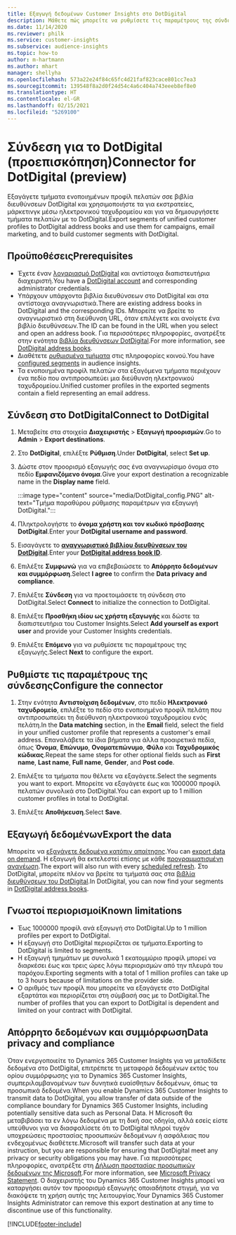 ```yaml
---
title: Εξαγωγή δεδομένων Customer Insights στο DotDigital
description: Μάθετε πώς μπορείτε να ρυθμίσετε τις παραμέτρους της σύνδεσης στο DotDigital.
ms.date: 11/14/2020
ms.reviewer: philk
ms.service: customer-insights
ms.subservice: audience-insights
ms.topic: how-to
author: m-hartmann
ms.author: mhart
manager: shellyha
ms.openlocfilehash: 573a22e24f84c65fc4d21faf823cace801cc7ea3
ms.sourcegitcommit: 139548f8a2d0f24d54c4a6c404a743eeeb8ef8e0
ms.translationtype: HT
ms.contentlocale: el-GR
ms.lasthandoff: 02/15/2021
ms.locfileid: "5269100"
---
```

# <a name="connector-for-dotdigital-preview"></a><span data-ttu-id="56f0a-103">Σύνδεση για το DotDigital (προεπισκόπηση)</span><span class="sxs-lookup"><span data-stu-id="56f0a-103">Connector for DotDigital (preview)</span></span>

<span data-ttu-id="56f0a-104">Εξαγάγετε τμήματα ενοποιημένων προφίλ πελατών σσε βιβλία διευθύνσεων DotDigital και χρησιμοποιήστε τα για εκστρατείες, μάρκετινγκ μέσω ηλεκτρονικού ταχυδρομείου και για να δημιουργήσετε τμήματα πελατών με το DotDigital.</span><span class="sxs-lookup"><span data-stu-id="56f0a-104">Export segments of unified customer profiles to DotDigital address books and use them for campaigns, email marketing, and to build customer segments with DotDigital.</span></span> 

## <a name="prerequisites"></a><span data-ttu-id="56f0a-105">Προϋποθέσεις</span><span class="sxs-lookup"><span data-stu-id="56f0a-105">Prerequisites</span></span>

-   <span data-ttu-id="56f0a-106">Έχετε έναν [λογαριασμό DotDigital](https://dotdigital.com/) και αντίστοιχα διαπιστευτήρια διαχειριστή.</span><span class="sxs-lookup"><span data-stu-id="56f0a-106">You have a [DotDigital account](https://dotdigital.com/) and corresponding administrator credentials.</span></span>
-   <span data-ttu-id="56f0a-107">Υπάρχουν υπάρχοντα βιβλία διευθύνσεων στο DotDigital και στα αντίστοιχα αναγνωριστικά.</span><span class="sxs-lookup"><span data-stu-id="56f0a-107">There are existing address books in DotDigital and the corresponding IDs.</span></span> <span data-ttu-id="56f0a-108">Μπορείτε να βρείτε το αναγνωριστικό στη διεύθυνση URL, όταν επιλέγετε και ανοίγετε ένα βιβλίο διευθύνσεων.</span><span class="sxs-lookup"><span data-stu-id="56f0a-108">The ID can be found in the URL when you select and open an address book.</span></span> <span data-ttu-id="56f0a-109">Για περισσότερες πληροφορίες, ανατρέξτε στην ενότητα [βιβλία διευθύνσεων DotDigital](https://support.dotdigital.com/hc/articles/212211968-Creating-an-address-book).</span><span class="sxs-lookup"><span data-stu-id="56f0a-109">For more information, see [DotDigital address books](https://support.dotdigital.com/hc/articles/212211968-Creating-an-address-book).</span></span>
-   <span data-ttu-id="56f0a-110">Διαθέτετε [ρυθμισμένα τμήματα](segments.md) στις πληροφορίες κοινού.</span><span class="sxs-lookup"><span data-stu-id="56f0a-110">You have [configured segments](segments.md) in audience insights.</span></span>
-   <span data-ttu-id="56f0a-111">Τα ενοποιημένα προφίλ πελατών στα εξαγόμενα τμήματα περιέχουν ένα πεδίο που αντιπροσωπεύει μια διεύθυνση ηλεκτρονικού ταχυδρομείου.</span><span class="sxs-lookup"><span data-stu-id="56f0a-111">Unified customer profiles in the exported segments contain a field representing an email address.</span></span>

## <a name="connect-to-dotdigital"></a><span data-ttu-id="56f0a-112">Σύνδεση στο DotDigital</span><span class="sxs-lookup"><span data-stu-id="56f0a-112">Connect to DotDigital</span></span>

1. <span data-ttu-id="56f0a-113">Μεταβείτε στα στοιχεία **Διαχειριστής** > **Εξαγωγή προορισμών**.</span><span class="sxs-lookup"><span data-stu-id="56f0a-113">Go to **Admin** > **Export destinations**.</span></span>

1. <span data-ttu-id="56f0a-114">Στο **DotDigital**, επιλέξτε **Ρύθμιση**.</span><span class="sxs-lookup"><span data-stu-id="56f0a-114">Under **DotDigital**, select **Set up**.</span></span>

1. <span data-ttu-id="56f0a-115">Δώστε στον προορισμό εξαγωγής σας ένα αναγνωρίσιμο όνομα στο πεδίο **Εμφανιζόμενο όνομα**.</span><span class="sxs-lookup"><span data-stu-id="56f0a-115">Give your export destination a recognizable name in the **Display name** field.</span></span>

   :::image type="content" source="media/DotDigital_config.PNG" alt-text="Τμήμα παραθύρου ρύθμισης παραμέτρων για εξαγωγή DotDigital.":::

1. <span data-ttu-id="56f0a-117">Πληκτρολογήστε το **όνομα χρήστη και τον κωδικό πρόσβασης DotDigital**.</span><span class="sxs-lookup"><span data-stu-id="56f0a-117">Enter your **DotDigital username and password**.</span></span>

1. <span data-ttu-id="56f0a-118">Εισαγάγετε το **[αναγνωριστικό βιβλίου διευθύνσεων του DotDigital](https://support.dotdigital.com/hc/articles/212211968-Creating-an-address-book)**.</span><span class="sxs-lookup"><span data-stu-id="56f0a-118">Enter your **[DotDigital address book ID](https://support.dotdigital.com/hc/articles/212211968-Creating-an-address-book)**.</span></span>

1. <span data-ttu-id="56f0a-119">Επιλέξτε **Συμφωνώ** για να επιβεβαιώσετε το **Απόρρητο δεδομένων και συμμόρφωση**.</span><span class="sxs-lookup"><span data-stu-id="56f0a-119">Select **I agree** to confirm the **Data privacy and compliance**.</span></span>

1. <span data-ttu-id="56f0a-120">Επιλέξτε **Σύνδεση** για να προετοιμάσετε τη σύνδεση στο DotDigital.</span><span class="sxs-lookup"><span data-stu-id="56f0a-120">Select **Connect** to initialize the connection to DotDigital.</span></span>

1. <span data-ttu-id="56f0a-121">Επιλέξτε **Προσθήκη ιδίου ως χρήστη εξαγωγής** και δώστε τα διαπιστευτήρια του Customer Insights.</span><span class="sxs-lookup"><span data-stu-id="56f0a-121">Select **Add yourself as export user** and provide your Customer Insights credentials.</span></span>

1. <span data-ttu-id="56f0a-122">Επιλέξτε **Επόμενο** για να ρυθμίσετε τις παραμέτρους της εξαγωγής.</span><span class="sxs-lookup"><span data-stu-id="56f0a-122">Select **Next** to configure the export.</span></span>

## <a name="configure-the-connector"></a><span data-ttu-id="56f0a-123">Ρυθμίστε τις παραμέτρους της σύνδεσης</span><span class="sxs-lookup"><span data-stu-id="56f0a-123">Configure the connector</span></span>

1. <span data-ttu-id="56f0a-124">Στην ενότητα **Αντιστοίχιση δεδομένων**, στο πεδίο **Ηλεκτρονικό ταχυδρομείο**, επιλέξτε το πεδίο στο ενοποιημένο προφίλ πελάτη που αντιπροσωπεύει τη διεύθυνση ηλεκτρονικού ταχυδρομείου ενός πελάτη.</span><span class="sxs-lookup"><span data-stu-id="56f0a-124">In the **Data matching** section, in the **Email** field, select the field in your unified customer profile that represents a customer's email address.</span></span> <span data-ttu-id="56f0a-125">Επαναλάβετε τα ίδια βήματα για άλλα προαιρετικά πεδία, όπως **Όνομα**, **Επώνυμο**, **Ονοματεπώνυμο**, **Φύλο** και **Ταχυδρομικός κώδικας**.</span><span class="sxs-lookup"><span data-stu-id="56f0a-125">Repeat the same steps for other optional fields such as **First name**, **Last name**, **Full name**, **Gender**, and **Post code**.</span></span>

1. <span data-ttu-id="56f0a-126">Επιλέξτε τα τμήματα που θέλετε να εξαγάγετε.</span><span class="sxs-lookup"><span data-stu-id="56f0a-126">Select the segments you want to export.</span></span> <span data-ttu-id="56f0a-127">Μπορείτε να εξαγάγετε έως και 1000000 προφίλ πελατών συνολικά στο DotDigital.</span><span class="sxs-lookup"><span data-stu-id="56f0a-127">You can export up to 1 million customer profiles in total to DotDigital.</span></span>

1. <span data-ttu-id="56f0a-128">Επιλέξτε **Αποθήκευση**.</span><span class="sxs-lookup"><span data-stu-id="56f0a-128">Select **Save**.</span></span>

## <a name="export-the-data"></a><span data-ttu-id="56f0a-129">Εξαγωγή δεδομένων</span><span class="sxs-lookup"><span data-stu-id="56f0a-129">Export the data</span></span>

<span data-ttu-id="56f0a-130">Μπορείτε να [εξαγάγετε δεδομένα κατόπιν απαίτησης](export-destinations.md).</span><span class="sxs-lookup"><span data-stu-id="56f0a-130">You can [export data on demand](export-destinations.md).</span></span> <span data-ttu-id="56f0a-131">Η εξαγωγή θα εκτελεστεί επίσης με κάθε [προγραμματισμένη ανανέωση](system.md#schedule-tab).</span><span class="sxs-lookup"><span data-stu-id="56f0a-131">The export will also run with every [scheduled refresh](system.md#schedule-tab).</span></span> <span data-ttu-id="56f0a-132">Στο DotDigital, μπορείτε πλέον να βρείτε τα τμήματά σας στα [βιβλία διευθύνσεων του DotDigital](https://support.dotdigital.com/hc/articles/212211968-Creating-an-address-book).</span><span class="sxs-lookup"><span data-stu-id="56f0a-132">In DotDigital, you can now find your segments in [DotDigital address books](https://support.dotdigital.com/hc/articles/212211968-Creating-an-address-book).</span></span>

## <a name="known-limitations"></a><span data-ttu-id="56f0a-133">Γνωστοί περιορισμοί</span><span class="sxs-lookup"><span data-stu-id="56f0a-133">Known limitations</span></span>

- <span data-ttu-id="56f0a-134">Έως 1000000 προφίλ ανά εξαγωγή στο DotDigital.</span><span class="sxs-lookup"><span data-stu-id="56f0a-134">Up to 1 million profiles per export to DotDigital.</span></span>
- <span data-ttu-id="56f0a-135">Η εξαγωγή στο DotDigital περιορίζεται σε τμήματα.</span><span class="sxs-lookup"><span data-stu-id="56f0a-135">Exporting to DotDigital is limited to segments.</span></span>
- <span data-ttu-id="56f0a-136">Η εξαγωγή τμημάτων με συνολικά 1 εκατομμύριο προφίλ μπορεί να διαρκέσει έως και τρεις ώρες λόγω περιορισμών από την πλευρά του παρόχου.</span><span class="sxs-lookup"><span data-stu-id="56f0a-136">Exporting segments with a total of 1 million profiles can take up to 3 hours because of limitations on the provider side.</span></span> 
- <span data-ttu-id="56f0a-137">Ο αριθμός των προφίλ που μπορείτε να εξαγάγετε στο DotDigital εξαρτάται και περιορίζεται στη σύμβασή σας με το DotDigital.</span><span class="sxs-lookup"><span data-stu-id="56f0a-137">The number of profiles that you can export to DotDigital is dependent and limited on your contract with DotDigital.</span></span>

## <a name="data-privacy-and-compliance"></a><span data-ttu-id="56f0a-138">Απόρρητο δεδομένων και συμμόρφωση</span><span class="sxs-lookup"><span data-stu-id="56f0a-138">Data privacy and compliance</span></span>

<span data-ttu-id="56f0a-139">Όταν ενεργοποιείτε το Dynamics 365 Customer Insights για να μεταδίδετε δεδομένα στο DotDigital, επιτρέπετε τη μεταφορά δεδομένων εκτός του ορίου συμμόρφωσης για το Dynamics 365 Customer Insights, συμπεριλαμβανομένων των δυνητικά ευαίσθητων δεδομένων, όπως τα προσωπικά δεδομένα.</span><span class="sxs-lookup"><span data-stu-id="56f0a-139">When you enable Dynamics 365 Customer Insights to transmit data to DotDigital, you allow transfer of data outside of the compliance boundary for Dynamics 365 Customer Insights, including potentially sensitive data such as Personal Data.</span></span> <span data-ttu-id="56f0a-140">Η Microsoft θα μεταβιβάσει τα εν λόγω δεδομένα με τη δική σας οδηγία, αλλά εσείς είστε υπεύθυνοι για να διασφαλίσετε ότι το DotDigital πληροί τυχόν υποχρεώσεις προστασίας προσωπικών δεδομένων ή ασφάλειας που ενδεχομένως διαθέτετε.</span><span class="sxs-lookup"><span data-stu-id="56f0a-140">Microsoft will transfer such data at your instruction, but you are responsible for ensuring that DotDigital meet any privacy or security obligations you may have.</span></span> <span data-ttu-id="56f0a-141">Για περισσότερες πληροφορίες, ανατρέξτε στη [Δήλωση προστασίας προσωπικών δεδομένων της Microsoft](https://go.microsoft.com/fwlink/?linkid=396732).</span><span class="sxs-lookup"><span data-stu-id="56f0a-141">For more information, see [Microsoft Privacy Statement](https://go.microsoft.com/fwlink/?linkid=396732).</span></span>
<span data-ttu-id="56f0a-142">Ο διαχειριστής του Dynamics 365 Customer Insights μπορεί να καταργήσει αυτόν τον προορισμό εξαγωγής οποιαδήποτε στιγμή, για να διακόψετε τη χρήση αυτής της λειτουργίας.</span><span class="sxs-lookup"><span data-stu-id="56f0a-142">Your Dynamics 365 Customer Insights Administrator can remove this export destination at any time to discontinue use of this functionality.</span></span>


[!INCLUDE[footer-include](../includes/footer-banner.md)]